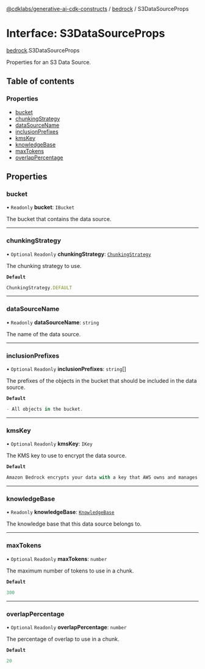 [@cdklabs/generative-ai-cdk-constructs](../README.md) / [bedrock](../modules/bedrock.md) / S3DataSourceProps

# Interface: S3DataSourceProps

[bedrock](../modules/bedrock.md).S3DataSourceProps

Properties for an S3 Data Source.

## Table of contents

### Properties

- [bucket](bedrock.S3DataSourceProps.md#bucket)
- [chunkingStrategy](bedrock.S3DataSourceProps.md#chunkingstrategy)
- [dataSourceName](bedrock.S3DataSourceProps.md#datasourcename)
- [inclusionPrefixes](bedrock.S3DataSourceProps.md#inclusionprefixes)
- [kmsKey](bedrock.S3DataSourceProps.md#kmskey)
- [knowledgeBase](bedrock.S3DataSourceProps.md#knowledgebase)
- [maxTokens](bedrock.S3DataSourceProps.md#maxtokens)
- [overlapPercentage](bedrock.S3DataSourceProps.md#overlappercentage)

## Properties

### bucket

• `Readonly` **bucket**: `IBucket`

The bucket that contains the data source.

___

### chunkingStrategy

• `Optional` `Readonly` **chunkingStrategy**: [`ChunkingStrategy`](../enums/bedrock.ChunkingStrategy.md)

The chunking strategy to use.

**`Default`**

```ts
ChunkingStrategy.DEFAULT
```

___

### dataSourceName

• `Readonly` **dataSourceName**: `string`

The name of the data source.

___

### inclusionPrefixes

• `Optional` `Readonly` **inclusionPrefixes**: `string`[]

The prefixes of the objects in the bucket that should be included in the data source.

**`Default`**

```ts
- All objects in the bucket.
```

___

### kmsKey

• `Optional` `Readonly` **kmsKey**: `IKey`

The KMS key to use to encrypt the data source.

**`Default`**

```ts
Amazon Bedrock encrypts your data with a key that AWS owns and manages
```

___

### knowledgeBase

• `Readonly` **knowledgeBase**: [`KnowledgeBase`](../classes/bedrock.KnowledgeBase.md)

The knowledge base that this data source belongs to.

___

### maxTokens

• `Optional` `Readonly` **maxTokens**: `number`

The maximum number of tokens to use in a chunk.

**`Default`**

```ts
300
```

___

### overlapPercentage

• `Optional` `Readonly` **overlapPercentage**: `number`

The percentage of overlap to use in a chunk.

**`Default`**

```ts
20
```
